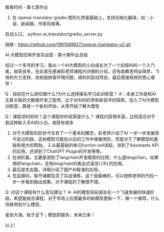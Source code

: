 极客时间 - 第七周作业
1. 在 openai-translator gradio 图形化界面基础上，支持风格化翻译，如：小说、新闻稿、作家风格等。

启动入口，
python ai_translator/gradio_server.py 

链接：https://github.com/1961569927/openai-translator-v2.git




AI 大模型应用开发实战营 - 第十期毕业总结

经过一个多月的学习，我从一个AI大模型的小白成长为了一个初探AI的一个入门者，收获良多，在此首先感谢彭老师课程内详细的介绍，还有助教老师@琦彦，飞哥的大力支持，协助我排查环境问题，顺利的启动项目，最后感谢班班的悉心督导！

Q：目前在什么岗位做什么?为什么选择报名学习此训练营？
A：本身工作是和AI无甚关联的大数据开发工程师，出于对AI的好奇和新技术的探索，加入了AI大模型训练营，算是一个新的开始，从零开始了解大模型

Q：课程讲的如何？这个课程你的收获是什么？
课程内容很丰富，比较适合对于我这种新入手AI的小白，收获有很多
1. 对于大模型的前世今生有了一个基本的概念，彭老师介绍了AI 一步一步发展至今走过的路，这些模型可能在以后的工作中很难用到，但是对于了解模型的基础有很大的帮助。
2.从最基础的单元fuction cell讲起，讲到了Assistants API的应用，还讲到了ChatGPT Plugin的开发等等。
3. 在进阶篇，主要是讲到了langchain开发框架的应用，什么是langchain，如果用好langchain，还有langchain的表达式语言LCEL的应用。
4. 最后是生态篇，详细介绍了国产AI智谱的应用，
5. 在这期间，每节课都包含了实战演练，这个是最棒的，可以按照老师的代码一步一步看到输出成果，对于课程的了解很不错。

Q: 对这个课程有什么意见建议？
A: AI的模型目前是处在一个飞速发展的快速阶段，希望能结合课程，对于市场上应用最多的新模型更新一下，做一个推荐，什么场景用到什么模型。

星辰大海，始于足下；模型即服务，未来已来！

以上!
